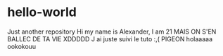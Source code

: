 # hello-world
Just another repository
Hi my name is Alexander, I am 21
MAIS ON S'EN BALLEC DE TA VIE XDDDDD
J ai juste suivi le tuto :,(
PIGEON
holaaaaa
ookokouu